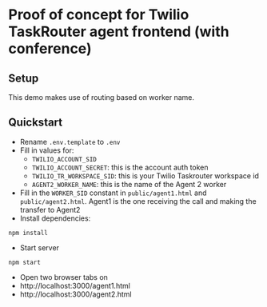 # Proof of concept for Twilio TaskRouter agent frontend (with conference)

## Setup 

This demo makes use of routing based on worker name. 

## Quickstart

* Rename `.env.template` to `.env`
* Fill in values for:
  * `TWILIO_ACCOUNT_SID`
  * `TWILIO_ACCOUNT_SECRET`: this is the account auth token
  * `TWILIO_TR_WORKSPACE_SID`: this is your Twilio Taskrouter workspace id
  * `AGENT2_WORKER_NAME`: this is the name of the Agent 2 worker
* Fill in the `WORKER_SID` constant in `public/agent1.html` and `public/agent2.html`. Agent1 is the one receiving the call and making the transfer to Agent2
* Install dependencies:
```
npm install
```
* Start server
```
npm start
```
* Open two browser tabs on
 * http://localhost:3000/agent1.html
 * http://localhost:3000/agent2.html
